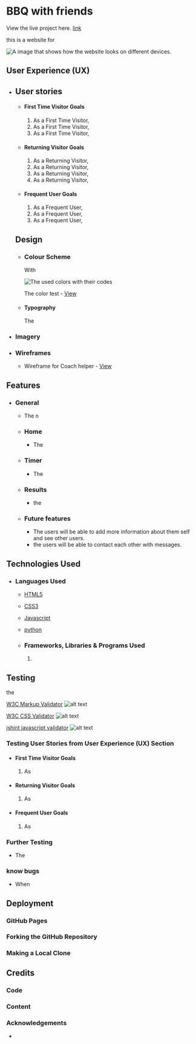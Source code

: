 # BBQ with friends

View the live project here. [link]()

this is a website for

![A image that shows how the website looks on different devices.]()

## User Experience (UX)

-   ## User stories

    -   #### First Time Visitor Goals

        1. As a First Time Visitor,
        2. As a First Time Visitor,
        3. As a First Time Visitor,

    -   #### Returning Visitor Goals

        1. As a Returning Visitor,
        2. As a Returning Visitor,
        3. As a Returning Visitor,
        4. As a Returning Visitor,

    -   #### Frequent User Goals
        1. As a Frequent User,
        2. As a Frequent User,
        3. As a Frequent User,

    ## Design
    -   ### Colour Scheme
        With

        ![The used colors with their codes]()

        The color test - [View]()

    -   #### Typography
        The

-    ### Imagery


-   ### Wireframes

    - Wireframe for Coach helper - [View]()

## Features

- ### General

    - The n

    - ### Home
        - The

    - ### Timer
        - The

    - ### Results
        - the

    - ### Future features
        - The users will be able to add more information about them self and see other users.
        - the users will be able to  contact each other with messages.

## Technologies Used

- ### Languages Used

    - [HTML5](https://en.wikipedia.org/wiki/HTML5)
    - [CSS3](https://en.wikipedia.org/wiki/Cascading_Style_Sheets)
    - [Javascript](https://en.wikipedia.org/wiki/JavaScript)
    - [python](https://en.wikipedia.org/wiki/Python_(programming_language))

    - ### Frameworks, Libraries & Programs Used
        1.

## Testing

the

[W3C Markup Validator](https://validator.w3.org/)
![alt text]()

[W3C CSS Validator](https://jigsaw.w3.org/css-validator/#validate_by_input)
![alt text]()

[jshint javascript validator](https://jshint.com/)
![alt text]()

### Testing User Stories from User Experience (UX) Section

-   #### First Time Visitor Goals
    1. As


-   #### Returning Visitor Goals
    1. As

-   #### Frequent User Goals
    1. As

### Further Testing

- The

### know bugs

- When

## Deployment

### GitHub Pages



### Forking the GitHub Repository


### Making a Local Clone


## Credits

### Code

### Content

### Acknowledgements

- 